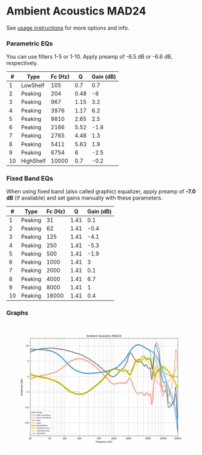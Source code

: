 # Ambient Acoustics MAD24
See [usage instructions](https://github.com/jaakkopasanen/AutoEq#usage) for more options and info.

### Parametric EQs
You can use filters 1-5 or 1-10. Apply preamp of -6.5 dB or -6.6 dB, respectively.

|   # | Type      |   Fc (Hz) |    Q |   Gain (dB) |
|-----|-----------|-----------|------|-------------|
|   1 | LowShelf  |       105 | 0.7  |         0.7 |
|   2 | Peaking   |       204 | 0.48 |        -6   |
|   3 | Peaking   |       967 | 1.15 |         3.2 |
|   4 | Peaking   |      3976 | 1.17 |         6.2 |
|   5 | Peaking   |      9810 | 2.65 |         2.5 |
|   6 | Peaking   |      2166 | 5.52 |        -1.8 |
|   7 | Peaking   |      2765 | 4.48 |         1.3 |
|   8 | Peaking   |      5411 | 5.63 |         1.9 |
|   9 | Peaking   |      6754 | 6    |        -2.5 |
|  10 | HighShelf |     10000 | 0.7  |        -0.2 |

### Fixed Band EQs
When using fixed band (also called graphic) equalizer, apply preamp of **-7.0 dB** (if available) and set gains manually with these parameters.

|   # | Type    |   Fc (Hz) |    Q |   Gain (dB) |
|-----|---------|-----------|------|-------------|
|   1 | Peaking |        31 | 1.41 |         0.1 |
|   2 | Peaking |        62 | 1.41 |        -0.4 |
|   3 | Peaking |       125 | 1.41 |        -4.1 |
|   4 | Peaking |       250 | 1.41 |        -5.3 |
|   5 | Peaking |       500 | 1.41 |        -1.9 |
|   6 | Peaking |      1000 | 1.41 |         3   |
|   7 | Peaking |      2000 | 1.41 |         0.1 |
|   8 | Peaking |      4000 | 1.41 |         6.7 |
|   9 | Peaking |      8000 | 1.41 |         1   |
|  10 | Peaking |     16000 | 1.41 |         0.4 |

### Graphs
![](./Ambient%20Acoustics%20MAD24.png)
